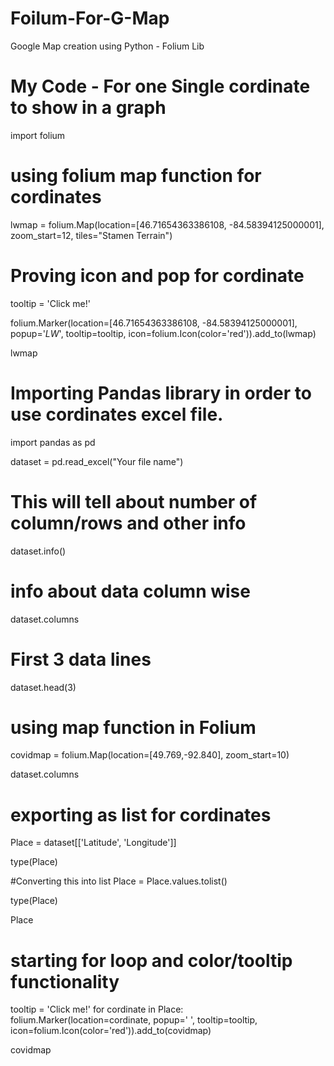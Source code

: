 # Foilum-For-G-Map
Google Map creation using Python - Folium Lib

# My Code - For one Single cordinate to show in a graph
import folium

# using folium map function for cordinates
lwmap = folium.Map(location=[46.71654363386108, -84.58394125000001], zoom_start=12, tiles="Stamen Terrain")

# Proving icon and pop for cordinate
tooltip = 'Click me!'

folium.Marker(location=[46.71654363386108, -84.58394125000001],
              popup='<i>LW</i>', tooltip=tooltip, 
              icon=folium.Icon(color='red')).add_to(lwmap)

lwmap

# Importing Pandas library in order to use cordinates excel file.

import pandas as pd

dataset = pd.read_excel("Your file name")
# This will tell about number of column/rows and other info

dataset.info()
# info about data column wise
dataset.columns

# First 3 data lines
dataset.head(3)

# using map function in Folium
covidmap = folium.Map(location=[49.769,-92.840], zoom_start=10)

dataset.columns
# exporting as list for cordinates
Place = dataset[['Latitude', 'Longitude']]

type(Place)

#Converting this into list
Place = Place.values.tolist()

type(Place)

Place
# starting for loop and color/tooltip functionality

tooltip = 'Click me!'
for cordinate in Place:
    folium.Marker(location=cordinate,
                  popup='<i> </i>', tooltip=tooltip,
                  icon=folium.Icon(color='red')).add_to(covidmap)

covidmap
